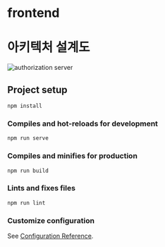 # frontend

# 아키텍처 설계도
![authorization server](https://user-images.githubusercontent.com/38098157/146682721-ec0e91a7-08d9-46ba-ba5e-db769cf4376b.jpg)




## Project setup
```
npm install
```
### Compiles and hot-reloads for development
```
npm run serve
```
### Compiles and minifies for production
```
npm run build
```
### Lints and fixes files
```
npm run lint
```

### Customize configuration
See [Configuration Reference](https://cli.vuejs.org/config/).
